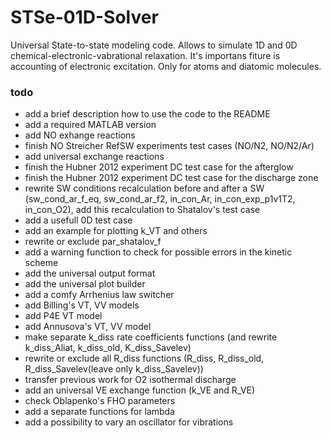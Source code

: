 # STSe-01D-Solver
Universal State-to-state modeling code. Allows to simulate 1D and 0D chemical-electronic-vabrational relaxation. It's importans fiture is accounting of electronic excitation. Only for atoms and diatomic molecules.
### todo
- add a brief description how to use the code to the README
- add a required MATLAB version
- add NO exhange reactions
- finish NO Streicher RefSW experiments test cases (NO/N2, NO/N2/Ar)
- add universal exchange reactions
- finish the Hubner 2012 experiment DC test case for the afterglow
- finish the Hubner 2012 experiment DC test case for the discharge zone
- rewrite SW conditions recalculation before and after a SW (sw_cond_ar_f_eq, sw_cond_ar_f2, in_con_Ar, in_con_exp_p1v1T2, in_con_O2), add this recalculation to Shatalov's test case
- add a usefull 0D test case
- add an example for plotting k_VT and others
- rewrite or exclude par_shatalov_f
- add a warning function to check for possible errors in the kinetic scheme
- add the universal output format
- add the universal plot builder
- add a comfy Arrhenius law switcher
- add Billing's VT, VV models
- add P4E VT model
- add Annusova's VT, VV model
- make separate k_diss rate coefficients functions (and rewrite k_diss_Aliat, k_diss_old, K_diss_Savelev)
- rewrite or exclude all R_diss functions (R_diss, R_diss_old, R_diss_Savelev(leave only k_diss_Savelev))
- transfer previous work for O2 isothermal discharge
- add an universal VE exchange function (k_VE and R_VE)
- check Oblapenko's FHO parameters
- add a separate functions for lambda
- add a possibility to vary an oscillator for vibrations